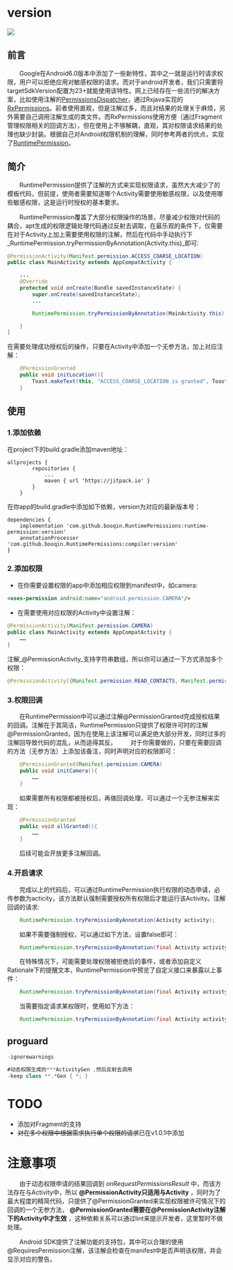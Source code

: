 # version
[![](https://jitpack.io/v/booqin/RuntimePermissions.svg)](https://jitpack.io/#booqin/RuntimePermissions)

## 前言
　　Google在Android6.0版本中添加了一些新特性，其中之一就是运行时请求权限，用户可以拒绝应用对敏感权限的请求。而对于android开发者，我们只需要将targetSdkVersion配置为23+就能使用该特性。网上已经存在一些流行的解决方案，比如使用注解的[PermissionsDispatcher](https://github.com/hotchemi/PermissionsDispatcher)，通过Rxjava实现的[RxPermissions](https://github.com/tbruyelle/RxPermissions)。前者使用直观，但是注解过多，而且对结果的处理关于麻烦，另外需要自己调用注解生成的类文件。而RxPermissions使用方便（通过Fragment管理权限相关的回调方法），但在使用上不够解耦，直观，其对权限请求结果的处理也缺少封装。根据自己对Android权限机制的理解，同时参考两者的优点，实现了[RuntimePermission](https://github.com/booqin/RuntimePermissions)。


## 简介
　　RuntimePermission提供了注解的方式来实现权限请求，虽然大大减少了的模板代码，但前提，使用者需要知道哪个Activity需要使用敏感权限，以及使用哪些敏感权限，这是运行时授权的基本要求。

　　RuntimePermission覆盖了大部分权限操作的场景，尽量减少权限对代码的耦合，apt生成的权限逻辑处理代码通过反射去调取，在最乐观的条件下，仅需要在对于Activity上加上需要使用权限的注解，然后在代码中手动执行下_RuntimePermission.tryPermissionByAnnotation(Activity.this)_即可:

```java
@PermissionActivity(Manifest.permission.ACCESS_COARSE_LOCATION)
public class MainActivity extends AppCompatActivity {

    ...
    @Override
    protected void onCreate(Bundle savedInstanceState) {
        super.onCreate(savedInstanceState);
        ...

        RuntimePermission.tryPermissionByAnnotation(MainActivity.this);

    }
}
```

在需要处理成功授权后的操作，只要在Activity中添加一个无参方法，加上对应注解：

```java
    @PermissionGranted
    public void initLocation(){
        Toast.makeText(this, "ACCESS_COARSE_LOCATION is granted", Toast.LENGTH_SHORT).show();
    }
```

## 使用

### 1.添加依赖
在project下的build.gradle添加maven地址：
```
allprojects {
		repositories {
			...
			maven { url 'https://jitpack.io' }
		}
	}
```
在你app的build.gradle中添加如下依赖，version为对应的最新版本号：

```
dependencies {
    implementation 'com.github.booqin.RuntimePermissions:runtime-permission:version'
    annotationProcessor 'com.github.booqin.RuntimePermissions:compiler:version'
}
```

### 2.添加权限
- 在你需要设置权限的app中添加相应权限到manifest中，如camera:

```xml
<uses-permission android:name="android.permission.CAMERA"/>
```

- 在需要使用对应权限的Activity中设置注解：

```java
@PermissionActivity(Manifest.permission.CAMERA)
public class MainActivity extends AppCompatActivity {
	……
}
```

注解_@PermissionActivity_支持字符串数组，所以你可以通过一下方式添加多个权限：

```java
@PermissionActivity({Manifest.permission.READ_CONTACTS, Manifest.permission.CAMERA})
```

### 3.权限回调
　　在RuntimePermission中可以通过注解@PermissionGranted完成授权结果的回调。注解在于其简洁，RuntimePermission只提供了权限许可时的注解@PermissionGranted，因为在使用上该注解可以满足绝大部分开发，同时过多的注解回导致代码的混乱，从而适得其反。
　　对于你需要做的，只要在需要回调的方法（无参方法）上添加该备注，同时声明对应的权限即可：

```java
    @PermissionGranted(Manifest.permission.CAMERA)
    public void initCamera(){
        ……
    }
```
　　如果需要所有权限都被授权后，再做回调处理，可以通过一个无参注解来实现：

```java
    @PermissionGranted
    public void allGranted(){
        ……
    }
```

　　后续可能会开放更多注解回调。

### 4.开启请求
　　完成以上的代码后，可以通过RuntimePermission执行权限的动态申请，必传参数为acticity，该方法默认强制需要授权所有权限后才能运行该Activity。注解回调的请求:

```java
    RuntimePermission.tryPermissionByAnnotation(Activity activity);
```

　　如果不需要强制授权，可以通过如下方法，设置false即可：

```java
    RuntimePermission.tryPermissionByAnnotation(final Activity activity, boolean isMustGranted);
```

　　在特殊情况下，可能需要处理权限被拒绝后的事件，或者添加自定义Rationale下的提醒文本，RuntimePermission中预览了自定义接口来暴露以上事件：

```java
    RuntimePermission.tryPermissionByAnnotation(final Activity activity, boolean isMustGranted, final PermissionsDeniedResultListener permissionsDeniedResultListener)
```

　　当需要指定请求某权限时，使用如下方法：
```java
    RuntimePermission.tryPermissionByAnnotation(final Activity activity, String... permissions);
```

## proguard

```java
-ignorewarnings

#动态权限生成的***ActivityGen ,然后反射去调用
-keep class **.*Gen { *; }
```

# TODO
- 添加对Fragment的支持
- ~~对在多个权限中根据需求执行单个权限的请求~~已在v1.0.1中添加

# 注意事项
　　由于动态权限申请的结果回调到 _onRequestPermissionsResult_ 中，而该方法存在与Activity中，所以 __@PermissionActivity只适用与Activity__ ，同时为了最大程度的精简代码，只提供了@PermissionGranted来实现权限被许可情况下的回调的一个无参方法， __@PermissionGranted需要在@PermissionActivity注解下的Activity中才生效__ ，这种依赖关系可以通过lint来提示开发者，这里暂时不做处理。

　　Android SDK提供了注解功能的支持包，其中可以合理的使用@RequiresPermission注解，该注解会检查在manifest中是否声明该权限，并会显示对应的警告。
